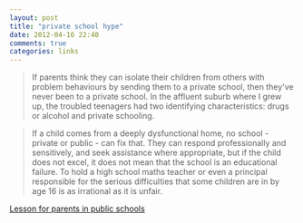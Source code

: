 ```yaml
---
layout: post
title: "private school hype"
date: 2012-04-16 22:40
comments: true
categories: links
---
```


> If parents think they can isolate their children from others with problem behaviours by sending them to a private school, then they've never been to a private school. In the affluent suburb where I grew up, the troubled teenagers had two identifying characteristics: drugs or alcohol and private schooling.

> If a child comes from a deeply dysfunctional home, no school - private or public - can fix that. They can respond professionally and sensitively, and seek assistance where appropriate, but if the child does not excel, it does not mean that the school is an educational failure. To hold a high school maths teacher or even a principal responsible for the serious difficulties that some children are in by age 16 is as irrational as it is unfair.

[Lesson for parents in public schools](http://www.smh.com.au/opinion/society-and-culture/lesson-for-parents-in-public-schools-20120415-1x1bq.html)
